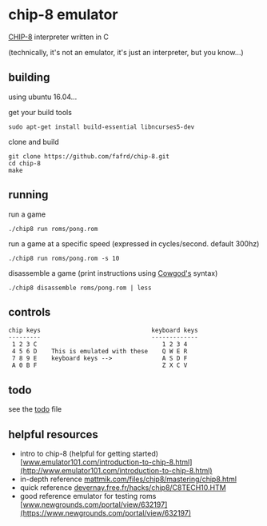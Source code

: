 # chip-8 emulator

[CHIP-8](https://en.wikipedia.org/wiki/CHIP-8) interpreter written in C

(technically, it's not an emulator, it's just an interpreter, but you know...)

## building
using ubuntu 16.04...

get your build tools

    sudo apt-get install build-essential libncurses5-dev

clone and build

    git clone https://github.com/fafrd/chip-8.git
    cd chip-8
    make
    
## running

run a game

    ./chip8 run roms/pong.rom

run a game at a specific speed (expressed in cycles/second. default 300hz)

	./chip8 run roms/pong.rom -s 10
    
disassemble a game (print instructions using [Cowgod's](http://devernay.free.fr/hacks/chip8/C8TECH10.HTM) syntax)

    ./chip8 disassemble roms/pong.rom | less

## controls
    chip keys                               keyboard keys
    ---------                               -------------
	 1 2 3 C                                   1 2 3 4
 	 4 5 6 D    This is emulated with these    Q W E R
	 7 8 9 E    keyboard keys -->              A S D F
	 A 0 B F                                   Z X C V

## todo
see the [todo](todo) file


## helpful resources
- intro to chip-8 (helpful for getting started) [www.emulator101.com/introduction-to-chip-8.html](http://www.emulator101.com/introduction-to-chip-8.html)
- in-depth reference [mattmik.com/files/chip8/mastering/chip8.html](http://mattmik.com/files/chip8/mastering/chip8.html)
- quick reference [devernay.free.fr/hacks/chip8/C8TECH10.HTM](http://devernay.free.fr/hacks/chip8/C8TECH10.HTM)
- good reference emulator for testing roms [www.newgrounds.com/portal/view/632197](https://www.newgrounds.com/portal/view/632197)
